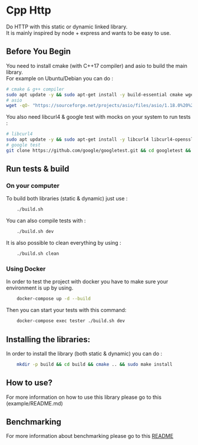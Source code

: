 # Cpp Http
Do HTTP with this static or dynamic linked library.\
It is mainly inspired by node + express and wants to be easy to use.

## Before You Begin
You need to install cmake (with C++17 compiler) and asio to build the main library.\
For example on Ubuntu/Debian you can do :
```bash
# cmake & g++ compiler
sudo apt update -y && sudo apt-get install -y build-essential cmake wget
# asio
wget -qO- "https://sourceforge.net/projects/asio/files/asio/1.18.0%20%28Stable%29/asio-1.18.0.tar.gz" | tar xvz && cd asio-1.18.0/include && rm Makefile* && sudo cp -r * /usr/include/ && cd ../.. && rm -rf asio-1.18.0
```

You also need libcurl4 & google test with mocks on your system to run tests :
```bash
# libcurl4
sudo apt update -y && sudo apt-get install -y libcurl4 libcurl4-openssl-dev
# google test
git clone https://github.com/google/googletest.git && cd googletest && mkdir build && cd build && cmake .. && make && sudo make install && cd ../.. && rm -rf googletest
```

## Run tests & build

### On your computer

To build both libraries (static & dynamic) just use :
```bash 
    ./build.sh
```

You can also compile tests with :
```bash 
    ./build.sh dev
```
It is also possible to clean everything by using :
```bash 
    ./build.sh clean
```

### Using Docker
In order to test the project with docker you have to make sure your environment is up by using.
```bash 
    docker-compose up -d --build
```

Then you can start your tests with this command:
```bash 
    docker-compose exec tester ./build.sh dev
```

## Installing the libraries:

In order to install the library (both static & dynamic) you can do :

```bash
    mkdir -p build && cd build && cmake .. && sudo make install
```

## How to use?
For more information on how to use this library please go to this (example/README.md)

## Benchmarking

For more information about benchmarking please go to this [README](tests/benchmark/README.md)
